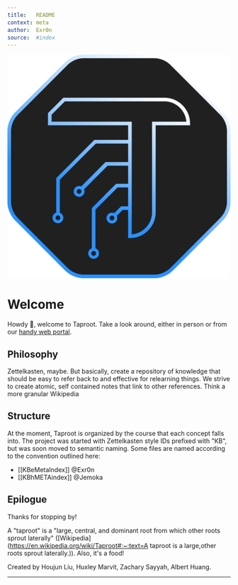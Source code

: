 ```yaml
---
title:   README
context: meta
author:  Exr0n
source:  #index
---
```


![Taproot Logo](./meta/taproot_logo_bluewhite.png)

# Welcome
Howdy :wave:, welcome to Taproot. Take a look around, either in person or from our [handy web portal](taproot.shabang.cf).

## Philosophy
Zettelkasten, maybe. But basically, create a repository of knowledge that should be easy to refer back to and effective for relearning things.
We strive to create atomic, self contained notes that link to other references. Think a more granular Wikipedia

## Structure

At the moment, Taproot is organized by the course that each concept falls into.
The project was started with Zettelkasten style IDs prefixed with "KB", but was soon moved to semantic naming.
Some files are named according to the convention outlined here: 

- [[KBeMetaIndex]] @Exr0n
- [[KBhMETAindex]] @Jemoka


## Epilogue

Thanks for stopping by!

A "taproot" is a "large, central, and dominant root from which other roots sprout laterally" ([Wikipedia](https://en.wikipedia.org/wiki/Taproot#:~:text=A taproot is a large,other roots sprout laterally.)). Also, it's a food!

Created by Houjun Liu, Huxley Marvit, Zachary Sayyah, Albert Huang.

---


